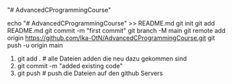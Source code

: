 "# AdvancedCProgrammingCourse" 

echo "# AdvancedCProgrammingCourse" >> README.md
git init
git add README.md
git commit -m "first commit"
git branch -M main
git remote add origin https://github.com/Ika-OtN/AdvancedCProgrammingCourse.git
git push -u origin main

1. git add .  # alle Dateien adden die neu dazu gekommen sind
2. git commit -m "added existing code"
3. git push 	# push die Dateien auf den github Servers